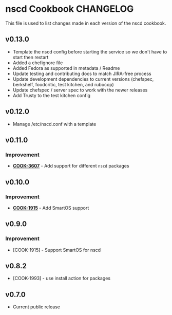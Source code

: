 nscd Cookbook CHANGELOG
=======================
This file is used to list changes made in each version of the nscd cookbook.

v0.13.0
-------
* Template the nscd config before starting the service so we don't have to start then restart
* Added a chefignore file
* Added Fedora as supported in metadata / Readme
* Update testing and contributing docs to match JIRA-free process
* Update development dependencies to current versions (chefspec, berkshelf, foodcritic, test kitchen, and rubocop)
* Update chefspec / server spec to work with the newer releases
* Add Trusty to the test kitchen config

v0.12.0
-------
- Manage /etc/nscd.conf with a template

v0.11.0
-------
### Improvement
- **[COOK-3607](https://tickets.chef.io/browse/COOK-3607)** - Add support for different `nscd` packages


v0.10.0
-------
### Improvement
- **[COOK-1915](https://tickets.chef.io/browse/COOK-1915)** - Add SmartOS support

v0.9.0
------
### Improvement
- [COOK-1915] - Support SmartOS for nscd

v0.8.2
------
- [COOK-1993] - use install action for packages

v0.7.0
------
- Current public release
